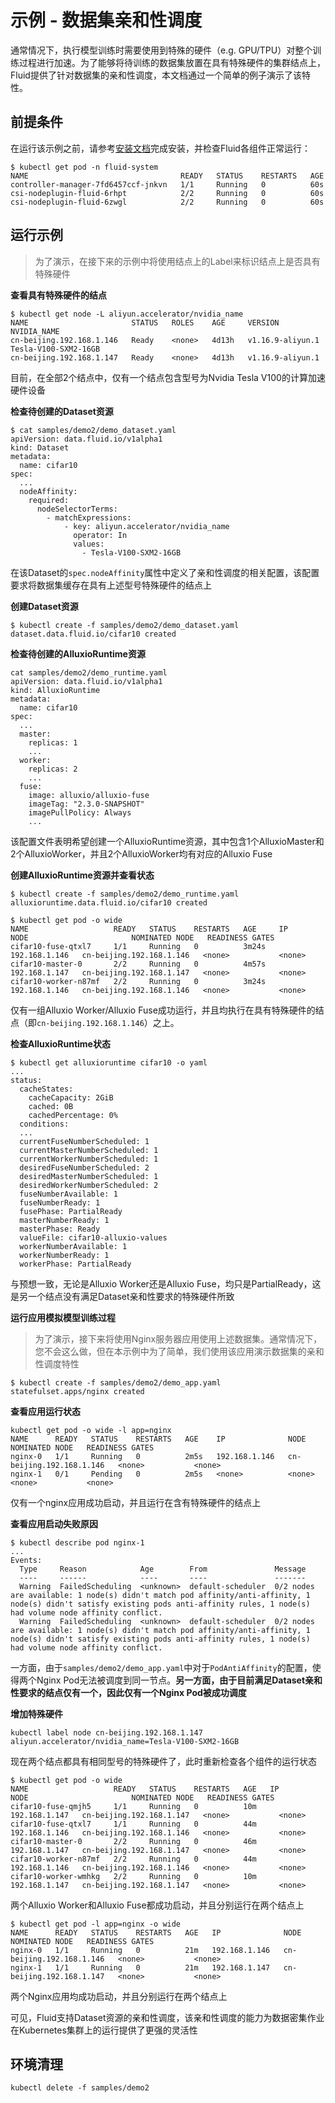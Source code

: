 # 示例 - 数据集亲和性调度
通常情况下，执行模型训练时需要使用到特殊的硬件（e.g. GPU/TPU）对整个训练过程进行加速。为了能够将待训练的数据集放置在具有特殊硬件的集群结点上，Fluid提供了针对数据集的亲和性调度，本文档通过一个简单的例子演示了该特性。

## 前提条件
在运行该示例之前，请参考[安装文档](../installation_cn/README.md)完成安装，并检查Fluid各组件正常运行：
```shell script
$ kubectl get pod -n fluid-system
NAME                                  READY   STATUS    RESTARTS   AGE
controller-manager-7fd6457ccf-jnkvn   1/1     Running   0          60s
csi-nodeplugin-fluid-6rhpt            2/2     Running   0          60s
csi-nodeplugin-fluid-6zwgl            2/2     Running   0          60s
```

## 运行示例
> 为了演示，在接下来的示例中将使用结点上的Label来标识结点上是否具有特殊硬件

**查看具有特殊硬件的结点**
```shell script
$ kubectl get node -L aliyun.accelerator/nvidia_name
NAME                       STATUS   ROLES    AGE     VERSION            NVIDIA_NAME
cn-beijing.192.168.1.146   Ready    <none>   4d13h   v1.16.9-aliyun.1   Tesla-V100-SXM2-16GB
cn-beijing.192.168.1.147   Ready    <none>   4d13h   v1.16.9-aliyun.1   
```
目前，在全部2个结点中，仅有一个结点包含型号为Nvidia Tesla V100的计算加速硬件设备

**检查待创建的Dataset资源**
```shell script
$ cat samples/demo2/demo_dataset.yaml
apiVersion: data.fluid.io/v1alpha1
kind: Dataset
metadata:
  name: cifar10
spec:
  ...
  nodeAffinity:
    required:
      nodeSelectorTerms:
        - matchExpressions:
            - key: aliyun.accelerator/nvidia_name
              operator: In
              values:
                - Tesla-V100-SXM2-16GB
```
在该Dataset的`spec.nodeAffinity`属性中定义了亲和性调度的相关配置，该配置要求将数据集缓存在具有上述型号特殊硬件的结点上

**创建Dataset资源**
```shell script
$ kubectl create -f samples/demo2/demo_dataset.yaml
dataset.data.fluid.io/cifar10 created
```

**检查待创建的AlluxioRuntime资源**
```shell script
cat samples/demo2/demo_runtime.yaml
apiVersion: data.fluid.io/v1alpha1
kind: AlluxioRuntime
metadata:
  name: cifar10
spec:
  ...
  master:
    replicas: 1
    ...
  worker:
    replicas: 2
    ...
  fuse:
    image: alluxio/alluxio-fuse
    imageTag: "2.3.0-SNAPSHOT"
    imagePullPolicy: Always
    ...
```
该配置文件表明希望创建一个AlluxioRuntime资源，其中包含1个AlluxioMaster和2个AlluxioWorker，并且2个AlluxioWorker均有对应的Alluxio Fuse

**创建AlluxioRuntime资源并查看状态**
```shell script
$ kubectl create -f samples/demo2/demo_runtime.yaml
alluxioruntime.data.fluid.io/cifar10 created

$ kubectl get pod -o wide
NAME                   READY   STATUS    RESTARTS   AGE     IP              NODE                       NOMINATED NODE   READINESS GATES
cifar10-fuse-qtxl7     1/1     Running   0          3m24s   192.168.1.146   cn-beijing.192.168.1.146   <none>           <none>
cifar10-master-0       2/2     Running   0          4m57s   192.168.1.147   cn-beijing.192.168.1.147   <none>           <none>
cifar10-worker-n87mf   2/2     Running   0          3m24s   192.168.1.146   cn-beijing.192.168.1.146   <none>           <none>
```
仅有一组Alluxio Worker/Alluxio Fuse成功运行，并且均执行在具有特殊硬件的结点（即`cn-beijing.192.168.1.146`）之上。

**检查AlluxioRuntime状态**
```shell script
$ kubectl get alluxioruntime cifar10 -o yaml
...
status:
  cacheStates:
    cacheCapacity: 2GiB
    cached: 0B
    cachedPercentage: 0%
  conditions:
  ...
  currentFuseNumberScheduled: 1
  currentMasterNumberScheduled: 1
  currentWorkerNumberScheduled: 1
  desiredFuseNumberScheduled: 2
  desiredMasterNumberScheduled: 1
  desiredWorkerNumberScheduled: 2
  fuseNumberAvailable: 1
  fuseNumberReady: 1
  fusePhase: PartialReady
  masterNumberReady: 1
  masterPhase: Ready
  valueFile: cifar10-alluxio-values
  workerNumberAvailable: 1
  workerNumberReady: 1
  workerPhase: PartialReady
```
与预想一致，无论是Alluxio Worker还是Alluxio Fuse，均只是PartialReady，这是另一个结点没有满足Dataset亲和性要求的特殊硬件所致

**运行应用模拟模型训练过程**
> 为了演示，接下来将使用Nginx服务器应用使用上述数据集。通常情况下，您不会这么做，但在本示例中为了简单，我们使用该应用演示数据集的亲和性调度特性

```shell script
$ kubectl create -f samples/demo2/demo_app.yaml 
statefulset.apps/nginx created
```

**查看应用运行状态**
```shell script
kubectl get pod -o wide -l app=nginx
NAME      READY   STATUS    RESTARTS   AGE    IP              NODE                       NOMINATED NODE   READINESS GATES
nginx-0   1/1     Running   0          2m5s   192.168.1.146   cn-beijing.192.168.1.146   <none>           <none>
nginx-1   0/1     Pending   0          2m5s   <none>          <none>                     <none>           <none>
```
仅有一个nginx应用成功启动，并且运行在含有特殊硬件的结点上

**查看应用启动失败原因**
```shell script
$ kubectl describe pod nginx-1
...
Events:
  Type     Reason            Age        From               Message
  ----     ------            ----       ----               -------
  Warning  FailedScheduling  <unknown>  default-scheduler  0/2 nodes are available: 1 node(s) didn't match pod affinity/anti-affinity, 1 node(s) didn't satisfy existing pods anti-affinity rules, 1 node(s) had volume node affinity conflict.
  Warning  FailedScheduling  <unknown>  default-scheduler  0/2 nodes are available: 1 node(s) didn't match pod affinity/anti-affinity, 1 node(s) didn't satisfy existing pods anti-affinity rules, 1 node(s) had volume node affinity conflict.
```
一方面，由于`samples/demo2/demo_app.yaml`中对于`PodAntiAffinity`的配置，使得两个Nginx Pod无法被调度到同一节点。**另一方面，由于目前满足Dataset亲和性要求的结点仅有一个，因此仅有一个Nginx Pod被成功调度**

**增加特殊硬件**
```shell script
kubectl label node cn-beijing.192.168.1.147 aliyun.accelerator/nvidia_name=Tesla-V100-SXM2-16GB
```
现在两个结点都具有相同型号的特殊硬件了，此时重新检查各个组件的运行状态
```shell script
$ kubectl get pod -o wide
NAME                   READY   STATUS    RESTARTS   AGE   IP              NODE                       NOMINATED NODE   READINESS GATES
cifar10-fuse-qmjh5     1/1     Running   0          10m   192.168.1.147   cn-beijing.192.168.1.147   <none>           <none>
cifar10-fuse-qtxl7     1/1     Running   0          44m   192.168.1.146   cn-beijing.192.168.1.146   <none>           <none>
cifar10-master-0       2/2     Running   0          46m   192.168.1.147   cn-beijing.192.168.1.147   <none>           <none>
cifar10-worker-n87mf   2/2     Running   0          44m   192.168.1.146   cn-beijing.192.168.1.146   <none>           <none>
cifar10-worker-wmhkg   2/2     Running   0          10m   192.168.1.147   cn-beijing.192.168.1.147   <none>           <none>
```
两个Alluxio Worker和Alluxio Fuse都成功启动，并且分别运行在两个结点上

```shell script
$ kubectl get pod -l app=nginx -o wide
NAME      READY   STATUS    RESTARTS   AGE   IP              NODE                       NOMINATED NODE   READINESS GATES
nginx-0   1/1     Running   0          21m   192.168.1.146   cn-beijing.192.168.1.146   <none>           <none>
nginx-1   1/1     Running   0          21m   192.168.1.147   cn-beijing.192.168.1.147   <none>           <none>
```
两个Nginx应用均成功启动，并且分别运行在两个结点上

可见，Fluid支持Dataset资源的亲和性调度，该亲和性调度的能力为数据密集作业在Kubernetes集群上的运行提供了更强的灵活性

## 环境清理
```shell script
kubectl delete -f samples/demo2
```













